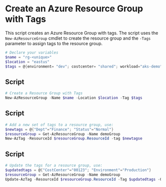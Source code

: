 # Create an Azure Resource Group with Tags

This script creates an Azure Resource Group with tags. The script uses the `New-AzResourceGroup` cmdlet to create the resource group and the `-Tags` parameter to assign tags to the resource group.

```powershell
# Declare your variables
$name = "rg-<unique>"
$location = "eastus"
$tags = @{environment= "dev"; costcenter= "shared"; workload="aks-demo"; owner="jonathan"}
```

## Script

```powershell
# Create a Resource Group with Tags
New-AzResourceGroup -Name $name -Location $location -Tag $tags
```

## Script

```powershell
# Add a new set of tags to a resource group, use:
$newtags = @{"Dept"="Finance"; "Status"="Normal"}
$resourceGroup = Get-AzResourceGroup -Name demoGroup
New-AzTag -ResourceId $resourceGroup.ResourceId -tag $newtagse
```

## Script

```powershell
# Update the tags for a resource group, use:
$updatedtags = @{"CostCenter"="00123"; "Environment"="Production"}
$resourceGroup = Get-AzResourceGroup -Name demoGroup
Update-AzTag -ResourceId $resourceGroup.ResourceId -Tag $updatedtags -Operation Merge
```

